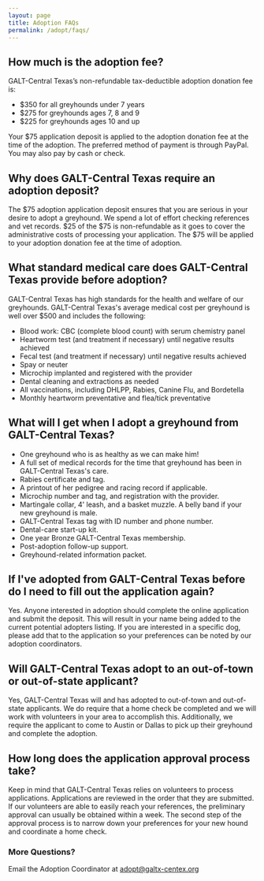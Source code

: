 ```yaml
---
layout: page
title: Adoption FAQs
permalink: /adopt/faqs/
---
```


## How much is the adoption fee?
GALT-Central Texas’s non-refundable tax-deductible adoption donation fee is:

* $350 for all greyhounds under 7 years
* $275 for greyhounds ages 7, 8 and 9
* $225 for greyhounds ages 10 and up

Your $75 application deposit is applied to
the adoption donation fee at the time of the adoption. The preferred method of
payment is through PayPal.  You may also pay by cash or check.

## Why does GALT-Central Texas require an adoption deposit?
The $75 adoption application deposit ensures that you are serious in your
desire to adopt a greyhound. We spend a lot of effort checking references and
vet records. $25 of the $75 is non-refundable as it goes to cover the
administrative costs of processing your application. The $75 will be applied to
your adoption donation fee at the time of adoption.

## What standard medical care does GALT-Central Texas provide before adoption?
GALT-Central Texas has high standards for the health and welfare of our
greyhounds. GALT-Central Texas's average medical cost per greyhound is well
over $500 and includes the following: 

* Blood work: CBC (complete blood count) with serum chemistry panel
* Heartworm test (and treatment if necessary) until negative results achieved
* Fecal test (and treatment if necessary) until negative results achieved
* Spay or neuter
* Microchip implanted and registered with the provider
* Dental cleaning and extractions as needed
* All vaccinations, including DHLPP, Rabies, Canine Flu, and Bordetella
* Monthly heartworm preventative and flea/tick preventative

## What will I get when I adopt a greyhound from GALT-Central Texas?
* One greyhound who is as healthy as we can make him!
* A full set of medical records for the time that greyhound has been in GALT-Central Texas's care.
* Rabies certificate and tag.
* A printout of her pedigree and racing record if applicable.
* Microchip number and tag, and registration with the provider.
* Martingale collar, 4' leash, and a basket muzzle. A belly band if your new greyhound is male.
* GALT-Central Texas tag with ID number and phone number.
* Dental-care start-up kit.
* One year Bronze GALT-Central Texas membership.
* Post-adoption follow-up support.
* Greyhound-related information packet.

## If I've adopted from GALT-Central Texas before do I need to fill out the application again?
Yes. Anyone interested in adoption should complete the online application and
submit the deposit. This will result in your name being added to the current
potential adopters listing. If you are interested in a specific dog, please add
that to the application so your preferences can be noted by our adoption
coordinators.

## Will GALT-Central Texas adopt to an out-of-town or out-of-state applicant?
Yes, GALT-Central Texas will and has adopted to out-of-town and out-of-state
applicants. We do require that a home check be completed and we will work with
volunteers in your area to accomplish this. Additionally, we require the
applicant to come to Austin or Dallas to pick up their greyhound and complete
the adoption.

## How long does the application approval process take?
Keep in mind that GALT-Central Texas relies on volunteers to process
applications. Applications are reviewed in the order that they are submitted.
If our volunteers are able to easily reach your references, the preliminary
approval can usually be obtained within a week. The second step of the approval
process is to narrow down your preferences for your new hound and coordinate a
home check.

### More Questions?

Email the Adoption Coordinator at [adopt@galtx-centex.org](mailto:adopt@galtx-centex.org)
